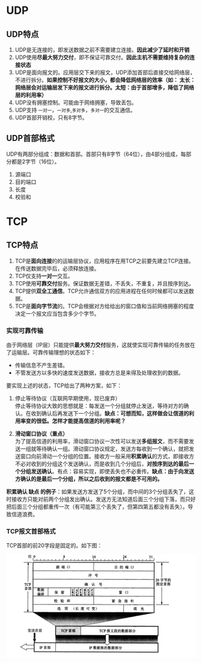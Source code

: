 # UDP

## UDP特点
1. UDP是无连接的，即发送数据之前不需要建立连接。**因此减少了延时和开销**
2. UDP使用**尽最大努力交付**，即不保证可靠交付。**因此主机不需要维持复杂的连接状态**
3. UDP是面向报文的。应用层交下来的报文，UDP添加首部后直接交给网络层，不进行拆分。**如果控制不好报文的大小，都会降低网络层的效率（如： 太长：网络层会对运输层发下来的报文进行拆分。太短：由于首部增多，降低了网络层的利用率）**
4. UDP没有拥塞控制。可能由于网络拥塞，导致丢包。
5. UDP支持 `一对一`，`一对多`,`多对多`，`多对一`的交互通信。
6. UDP首部开销校，只有8字节。

## UDP首部格式
UDP有两部分组成：数据和首部。首部只有8字节（64位），由4部分组成，每部分都是2字节（16位）。

1. 源端口
2. 目的端口
3. 长度
4. 校验和


# TCP

## TCP特点
1. TCP是**面向连接**的的运输层协议，应用程序在用TCP之前要先建立TCP连接。在传送数据完毕后，必须释放连接。
2. TCP仅支持**一对一**交互。
3. TCP使用**可靠交付**服务。保证数据无差错，不丢失，不重复，并且按序到达。
4. TCP提供**双全工通信**。TCP允许通信双方的应用进程在任何时候都可以发送数据。
5. TCP是**面向字节流**的。TCP会根据对方给给出的窗口值和当前网络拥塞的程度决定一个报文应当包含多少个字节。
 
### 实现可靠传输
由于网络层（IP层）只能提供**最大努力交付**服务，这就使实现可靠传输的任务放在了运输层。可靠传输理想的状态如下：
* 传输信息不产生差错。
* 不管发送方以多快的速度发送数据，接收方总是来得及处理收到的数据。

要实现上述的状态，TCP给出了两种方案，如下：
1. 停止等待协议（互联网早期使用，现已废弃）  
停止等待协议大致的思想就是：每发送一个分组就停止发送，等待对方的确认。在收到确认后再发送下一个分组。**缺点：可想而知，这样做会让信道的利用率变的很低。怎样才能提高信道的利用率呢？**

2. **滑动窗口协议（重点）**  
为了提高信道的利用率，滑动窗口协议一次性可以发送**多组报文**，而不需要发送一组就等待确认一组。滑动窗口协议规定，发送方每收到一个确认，就把发送窗口向前滑动一个分组的位置。接收方一般采用**积累确认**的方式，即接收方不必对收到的分组这个发送确认，而是收到几个分组后，**对按序到达的最后一个分组发送确认**。有点：容易实现，即使丢失也不必重传。**缺点：由于向发送方确认的是最后一个分组，所以之后收到的报文都是不可用的。**

**积累确认 缺点 的例子**：如果发送方发送了5个分组，而中间的3个分组丢失了，这时接收方只能对前两个分组发出确认。发送方无法知道后面三个分组下落，而只好把后面三个分组都重传一次（有可能第三个丢失了，但第四第五都没有丢失）。导致信道浪费。

### TCP报文首部格式
TCP首部的前20字段是固定的。如下图：  

![TCP报文首部格式](../../assets/TCP报文首部格式.png)

